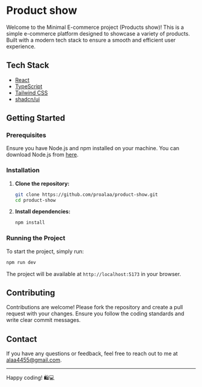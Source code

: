 
# Product show

Welcome to the Minimal E-commerce project (Products show)! This is a simple e-commerce platform designed to showcase a variety of products. Built with a modern tech stack to ensure a smooth and efficient user experience.

## Tech Stack

- [React](https://reactjs.org/)
- [TypeScript](https://www.typescriptlang.org/)
- [Tailwind CSS](https://tailwindcss.com/)
- [shadcn/ui](https://shadcn.dev/)

## Getting Started

### Prerequisites

Ensure you have Node.js and npm installed on your machine. You can download Node.js from [here](https://nodejs.org/).

### Installation

1. **Clone the repository:**
   ```bash
   git clone https://github.com/proalaa/product-show.git
   cd product-show
   ```

2. **Install dependencies:**
   ```bash
   npm install
   ```

### Running the Project

To start the project, simply run:

```bash
npm run dev
```

The project will be available at `http://localhost:5173` in your browser.

## Contributing

Contributions are welcome! Please fork the repository and create a pull request with your changes. Ensure you follow the coding standards and write clear commit messages.

## Contact

If you have any questions or feedback, feel free to reach out to me at [alaa4455@gmail.com](mailto:alaa4455@gmail.com).

---

Happy coding! 🛍️💻

